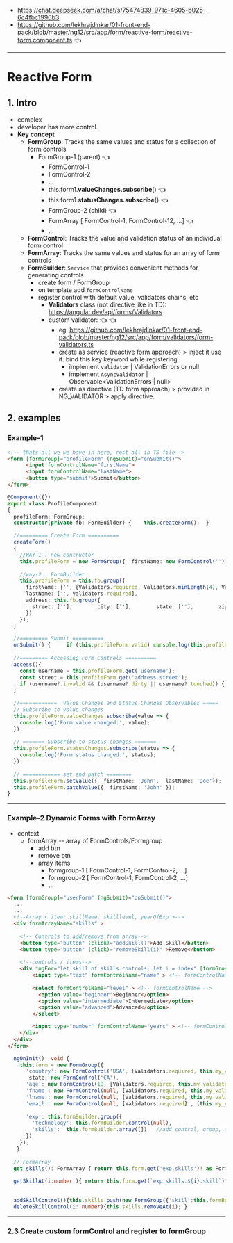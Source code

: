 - https://chat.deepseek.com/a/chat/s/75474839-971c-4605-b025-6c4fbc1996b3
- https://github.com/lekhrajdinkar/01-front-end-pack/blob/master/ng12/src/app/form/reactive-form/reactive-form.component.ts :point_left:
---
# Reactive Form
## 1. Intro
- complex
- developer has more control.
- **Key concept**
  - **FormGroup**: Tracks the same values and status for a collection of form controls
    - FormGroup-1 (parent) :point_left:
      - FormControl-1
      - FormControl-2
      - ...
      - this.form1.**valueChanges.subscribe**() :point_left:
      - this.form1.**statusChanges.subscribe**() :point_left:
      - FormGroup-2 (child) :point_left:
      - FormArray [ FormControl-1, FormControl-12, ...] :point_left:
      - ...
  - **FormControl**: Tracks the value and validation status of an individual form control
  - **FormArray**: Tracks the same values and status for an array of form controls
  - **FormBuilder**: `Service` that provides convenient methods for generating controls
    - create form / FormGroup
    - on template add `formControlName`
    - register control with default value, validators chains, etc
      - **Validators** class (not directive like in TD): https://angular.dev/api/forms/Validators
      - custom validator:  :point_left: :point_left:
        - eg: https://github.com/lekhrajdinkar/01-front-end-pack/blob/master/ng12/src/app/form/validators/form-validators.ts 
        - create as service (reactive form approach) > inject it use it. bind this key keyword while registering.
          - implement `validator` | ValidationErrors or null
          - implement `AsyncValidator` | Observable<ValidationErrors | null>
        - create as directive (TD form approach) > provided in NG_VALIDATOR > apply directive.

## 2. examples
### Example-1
```html
<!-- thats all we we have in here, rest all in TS file-->
<form [formGroup]="profileForm" (ngSubmit)="onSubmit()">
      <input formControlName="firstName">
      <input formControlName="lastName">
      <button type="submit">Submit</button>
</form>
```

```typescript
@Component({})
export class ProfileComponent 
{
  profileForm: FormGroup;
  constructor(private fb: FormBuilder) {    this.createForm();  }

  //========= Create Form ==========
  createForm() 
  {
    //WAY-1 : new contructor
    this.profileForm = new FormGroup({  firstName: new FormControl(''),  lastName: new FormControl('')});
  
    //way-2 : FormBuilder
    this.profileForm = this.fb.group({
      firstName: ['', [Validators.required, Validators.minLength(4), Validators.pattern('[a-zA-Z]*')] ],
      lastName: ['', Validators.required],
      address: this.fb.group({
        street: [''],        city: [''],        state: [''],        zip: ['']     
      })
    });
  }

  //========= Submit ==========
  onSubmit() {     if (this.profileForm.valid) console.log(this.profileForm.value);  }
  
  //========= Accessing Form Controls ==========
  access(){
    const username = this.profileForm.get('username');
    const street = this.profileForm.get('address.street');
    if (username?.invalid && (username?.dirty || username?.touched)) { ... }
  }
  
  //============  Value Changes and Status Changes Observables =====
  // Subscribe to value changes
  this.profileForm.valueChanges.subscribe(value => {
    console.log('Form value changed:', value);
  });
  
  // ======= Subscribe to status changes =======
  this.profileForm.statusChanges.subscribe(status => {
    console.log('Form status changed:', status);
  });
  
  // ============ set and patch ========
  this.profileForm.setValue({  firstName: 'John',  lastName: 'Doe'});
  this.profileForm.patchValue({  firstName: 'John' });
}
```
---
### Example-2 Dynamic Forms with FormArray
- context
  - formArray -- array of FormControls/Formgroup
    - add btn
    - remove btn
    - array items
      - formgroup-1 [ FormControl-1, FormControl-2, ...]
      - formgroup-2 [ FormControl-1, FormControl-2, ...]
      - ...

```html
<form [formGroup]="userForm" (ngSubmit)="onSubmit()">
  ...
  ...
  <!--Array < item: skillName, skilllevel, yearOfExp >--> 
  <div formArrayName="skills" >
    
    <!-- Controls to add/remove from array-->
    <button type="button" (click)="addSkill()">Add Skill</button>
    <button type="button" (click)="removeSkill(i)" >Remove</button>
    
    <!--controls / items-->
    <div *ngFor="let skill of skills.controls; let i = index" [formGroupName]="i" >  <!-- HERE -->
        <input type="text" formControlName="name" > <!-- formControlName -->
     
        <select formControlName="level" > <!-- formControlName -->
          <option value="beginner">Beginner</option>
          <option value="intermediate">Intermediate</option>
          <option value="advanced">Advanced</option>
        </select>

        <input type="number" formControlName="years" > <!-- formControlName -->
    </div>
  </div>
</form>
```

```typescript
  ngOnInit(): void {
    this.form = new FormGroup({
      'country': new FormControl('USA', [Validators.required, this.my_validators.validateCountry.bind(this)]),
       state: new FormControl('CA'),
      'age': new FormControl(18, [Validators.required, this.my_validators.validateAgeFeild.bind(this)]),
      'fname': new FormControl(null, [Validators.required, this.my_validators.validateNameFeild.bind(this)]),
      'lname': new FormControl(null, [Validators.required, this.my_validators.validateNameFeild.bind(this)]),
      'email': new FormControl(null, [Validators.required] , [this.my_validators.validateEmail_promise.bind(this)]), // 3rd argument is async vaidator
     
      'exp': this.formBuilder.group({ 
        'technology': this.formBuilder.control(null),
        'skills':  this.formBuilder.array([])   //add control, group, array inside this array...
      })
    });
   }
   
  // FormArray
  get skills(): FormArray { return this.form.get('exp.skills')! as FormArray; }
  
  getSkillAt(i:number ){ return this.form.get(`exp.skills.${i}.skill`)?.value}

  
  addSkillControl(){this.skills.push(new FormGroup({'skill':this.formBuilder.control(null)})); }
  deleteSkillControl(i: number){this.skills.removeAt(i); }
```

---
### 2.3 Create custom formControl and register to formGroup
